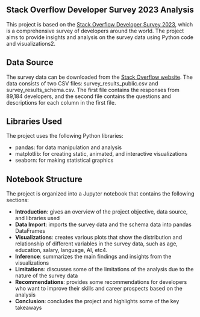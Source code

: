 ## Stack Overflow Developer Survey 2023 Analysis
This project is based on the [Stack Overflow Developer Survey 2023](https://edgeservices.bing.com/edgesvc/%5E1%5E), which is a comprehensive survey of developers around the world. The project aims to provide insights and analysis on the survey data using Python code and visualizations2.

## Data Source
The survey data can be downloaded from the [Stack Overflow website](https://edgeservices.bing.com/edgesvc/%5E2%5E). The data consists of two CSV files: survey_results_public.csv and survey_results_schema.csv. The first file contains the responses from 89,184 developers, and the second file contains the questions and descriptions for each column in the first file.

## Libraries Used
The project uses the following Python libraries:
- pandas: for data manipulation and analysis
- matplotlib: for creating static, animated, and interactive visualizations
- seaborn: for making statistical graphics

## Notebook Structure
The project is organized into a Jupyter notebook that contains the following sections:
- **Introduction**: gives an overview of the project objective, data source, and libraries used
- **Data Import**: imports the survey data and the schema data into pandas DataFrames
- **Visualizations**: creates various plots that show the distribution and relationship of different variables in the survey data, such as age, education, salary, language, AI, etc4.
- **Inference**: summarizes the main findings and insights from the visualizations
- **Limitations**: discusses some of the limitations of the analysis due to the nature of the survey data
- **Recommendations**: provides some recommendations for developers who want to improve their skills and career prospects based on the analysis
- **Conclusion**: concludes the project and highlights some of the key takeaways
